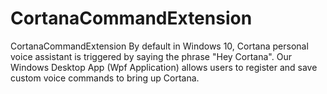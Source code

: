 # CortanaCommandExtension

CortanaCommandExtension
By default in Windows 10, Cortana personal voice assistant is triggered by saying the phrase "Hey Cortana". Our Windows Desktop App (Wpf Application) allows users to register and save custom voice commands to bring up Cortana.
